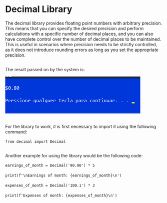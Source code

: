 # Decimal Library

The decimal library provides floating point numbers with arbitrary precision. This means that you can specify the desired precision and perform calculations with a specific number of decimal places, and you can also have complete control over the number of decimal places to be maintained. This is useful in scenarios where precision needs to be strictly controlled, as it does not introduce rounding errors as long as you set the appropriate precision.

##

The result passed on by the system is:

![Result](https://github.com/JoaoAugustoColassoHandocha/Library_Representation_Money/blob/main/Screenshot_2.png)

##

For the library to work, it is first necessary to import it using the following command:

```
from decimal import Decimal

```

##

Another example for using the library would be the following code:

```
earnings_of_month = Decimal('90.90') * 5

print(f'\nEarnings of month: {earnings_of_month}\n')

expenses_of_month = Decimal('100.1') * 3

print(f'Expenses of month: {expenses_of_month}\n')

```